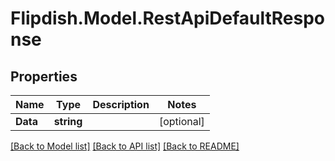 # Flipdish.Model.RestApiDefaultResponse
## Properties

Name | Type | Description | Notes
------------ | ------------- | ------------- | -------------
**Data** | **string** |  | [optional] 

[[Back to Model list]](../README.md#documentation-for-models) [[Back to API list]](../README.md#documentation-for-api-endpoints) [[Back to README]](../README.md)


